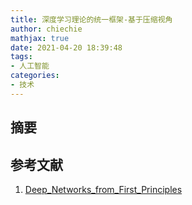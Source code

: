 ```yaml
---
title: 深度学习理论的统一框架-基于压缩视角
author: chiechie
mathjax: true
date: 2021-04-20 18:39:48
tags: 
- 人工智能
categories: 
- 技术
---
```


## 摘要




## 参考文献
1. [Deep_Networks_from_First_Principles](https://cmsa.fas.harvard.edu/wp-content/uploads/2021/04/Deep_Networks_from_First_Principles.pdf)